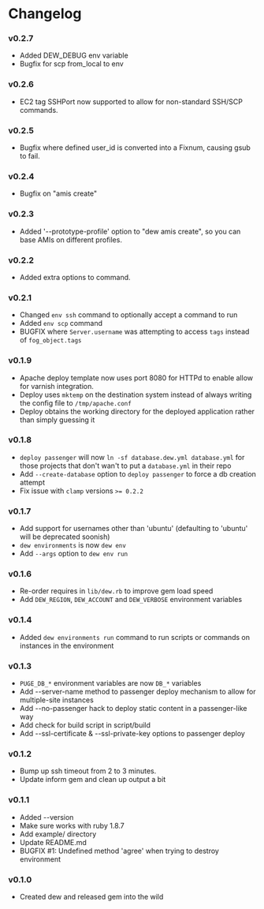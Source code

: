 # Changelog

### v0.2.7

* Added DEW_DEBUG env variable
* Bugfix for scp from_local to env

### v0.2.6

* EC2 tag SSHPort now supported to allow for non-standard SSH/SCP commands.

### v0.2.5

* Bugfix where defined user_id is converted into a Fixnum, causing gsub to fail.

### v0.2.4

* Bugfix on "amis create"

### v0.2.3

* Added '--prototype-profile' option to "dew amis create", so you can base AMIs on different profiles.

### v0.2.2

* Added extra options to  command.

### v0.2.1

* Changed `env ssh` command to optionally accept a command to run
* Added `env scp` command
* BUGFIX where `Server.username` was attempting to access `tags` instead of `fog_object.tags`

### v0.1.9

* Apache deploy template now uses port 8080 for HTTPd to enable allow for varnish integration.
* Deploy uses `mktemp` on the destination system instead of always writing the config file to `/tmp/apache.conf`
* Deploy obtains the working directory for the deployed application rather than simply guessing it

### v0.1.8

* `deploy passenger` will now `ln -sf database.dew.yml database.yml` for those projects that don't wan't to put a `database.yml` in their repo
* Add `--create-database` option to `deploy passenger` to force a db creation attempt
* Fix issue with `clamp` versions `>= 0.2.2`

### v0.1.7

* Add support for usernames other than 'ubuntu' (defaulting to 'ubuntu' will be deprecated soonish)
* `dew environments` is now `dew env`
* Add `--args` option to `dew env run`

### v0.1.6

* Re-order requires in `lib/dew.rb` to improve gem load speed
* Add `DEW_REGION`, `DEW_ACCOUNT` and `DEW_VERBOSE` environment variables

### v0.1.4

* Added `dew environments run` command to run scripts or commands on instances in the environment

### v0.1.3

* `PUGE_DB_*` environment variables are now `DB_*` variables
* Add --server-name method to passenger deploy mechanism to allow for multiple-site instances
* Add --no-passenger hack to deploy static content in a passenger-like way
* Add check for build script in script/build
* Add --ssl-certificate & --ssl-private-key options to passenger deploy

### v0.1.2

* Bump up ssh timeout from 2 to 3 minutes.
* Update inform gem and clean up output a bit

### v0.1.1

* Added --version
* Make sure works with ruby 1.8.7
* Add example/ directory
* Update README.md
* BUGFIX #1: Undefined method 'agree' when trying to destroy environment

### v0.1.0

* Created dew and released gem into the wild


